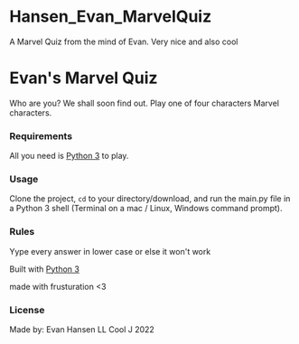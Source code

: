 # Hansen_Evan_MarvelQuiz
A Marvel Quiz from the mind of Evan. Very nice and also cool

<h1> Evan's Marvel Quiz </h1>

Who are you? We shall soon find out. Play one of four characters Marvel characters.

### Requirements

All you need is <a href="https://www.python.org/downloads/" rel="nofollow">Python 3</a> to play.

### Usage
Clone the project, <code>cd</code> to your directory/download, and run the main.py file in a Python 3 shell (Terminal on a mac / Linux, Windows command prompt).

### Rules

Yype every answer in lower case or else it won't work

Built with <a href="https://www.python.org/doc/" rel="nofollow">Python 3</a>

made with frusturation <3

### License 
Made by: Evan Hansen
LL Cool J 2022
